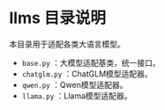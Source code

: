 # llms 目录说明

本目录用于适配各类大语言模型。

- `base.py`     ：大模型适配基类，统一接口。
- `chatglm.py`  ：ChatGLM模型适配器。
- `qwen.py`     ：Qwen模型适配器。
- `llama.py`    ：Llama模型适配器。 